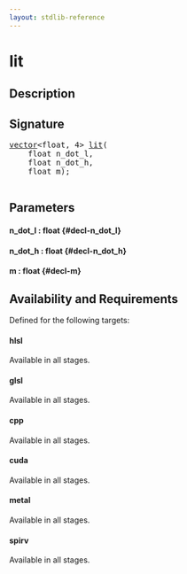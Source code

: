 ```yaml
---
layout: stdlib-reference
---
```


# lit

## Description





## Signature 

<pre>
<a href="/stdlib-reference/types/vector/index" class="code_type">vector</a>&lt;<span class="code_keyword">float</span>, 4&gt; <a href="/stdlib-reference/global-decls/lit">lit</a>(
    <span class="code_keyword">float</span> <span class='code_param'>n_dot_l</span>,
    <span class="code_keyword">float</span> <span class='code_param'>n_dot_h</span>,
    <span class="code_keyword">float</span> <span class='code_param'>m</span>);

</pre>

## Parameters

#### n\_dot\_l  : float {#decl-n_dot_l}
#### n\_dot\_h  : float {#decl-n_dot_h}
#### m  : float {#decl-m}

## Availability and Requirements

Defined for the following targets:

#### hlsl
Available in all stages.

#### glsl
Available in all stages.

#### cpp
Available in all stages.

#### cuda
Available in all stages.

#### metal
Available in all stages.

#### spirv
Available in all stages.



